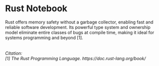 <h1> Rust Notebook </h1>
Rust offers memory safety without a garbage collector, enabling fast and reliable software development. Its powerful type system and ownership model eliminate entire classes of bugs at compile time, making it ideal for systems programming and beyond [1].
<br/><br/><br/>
<i>Citation:<br/>
[1] The Rust Programming Language. https://doc.rust-lang.org/book/</i>
